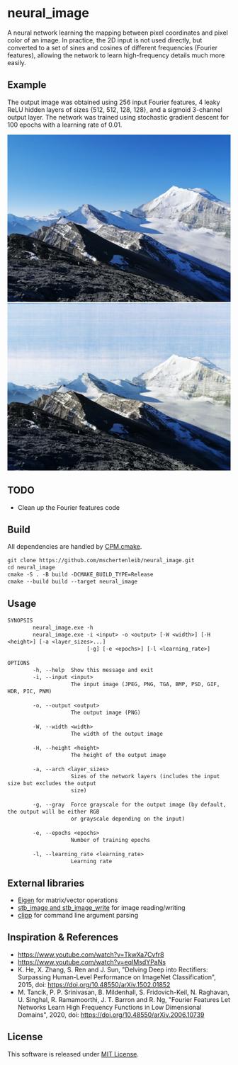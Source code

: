 # neural_image

A neural network learning the mapping between pixel coordinates and pixel color
of an image. In practice, the 2D input is not used directly, but converted to a
set of sines and cosines of different frequencies (Fourier features), allowing
the network to learn high-frequency details much more easily.

## Example

The output image was obtained using 256 input Fourier features, 4 leaky ReLU
hidden layers of sizes {512, 512, 128, 128}, and a sigmoid 3-channel output
layer.
The network was trained using stochastic gradient descent for 100 epochs with a
learning rate of 0.01.

![Input](images/input.png)
![Output](images/output.png)

## TODO

- Clean up the Fourier features code

## Build

All dependencies are handled
by [CPM.cmake](https://github.com/cpm-cmake/CPM.cmake).

```
git clone https://github.com/mschertenleib/neural_image.git
cd neural_image
cmake -S . -B build -DCMAKE_BUILD_TYPE=Release
cmake --build build --target neural_image
```

## Usage

```
SYNOPSIS
        neural_image.exe -h
        neural_image.exe -i <input> -o <output> [-W <width>] [-H <height>] [-a <layer_sizes>...]
                         [-g] [-e <epochs>] [-l <learning_rate>]

OPTIONS
        -h, --help  Show this message and exit
        -i, --input <input>
                    The input image (JPEG, PNG, TGA, BMP, PSD, GIF, HDR, PIC, PNM)

        -o, --output <output>
                    The output image (PNG)

        -W, --width <width>
                    The width of the output image

        -H, --height <height>
                    The height of the output image

        -a, --arch <layer_sizes>
                    Sizes of the network layers (includes the input size but excludes the output
                    size)

        -g, --gray  Force grayscale for the output image (by default, the output will be either RGB
                    or grayscale depending on the input)

        -e, --epochs <epochs>
                    Number of training epochs

        -l, --learning_rate <learning_rate>
                    Learning rate
```

## External libraries

- [Eigen](https://eigen.tuxfamily.org/index.php?title=Main_Page) for
  matrix/vector operations
- [stb_image and stb_image_write](https://github.com/nothings/stb) for image
  reading/writing
- [clipp](https://github.com/muellan/clipp) for command line argument parsing

## Inspiration & References

- https://www.youtube.com/watch?v=TkwXa7Cvfr8
- https://www.youtube.com/watch?v=eqIMsdYPaNs
- K. He, X. Zhang, S. Ren and J. Sun, "Delving Deep into Rectifiers: Surpassing
  Human-Level Performance on ImageNet Classification", 2015,
  doi: https://doi.org/10.48550/arXiv.1502.01852
- M. Tancik, P. P. Srinivasan, B. Mildenhall, S. Fridovich-Keil, N. Raghavan, U.
  Singhal, R. Ramamoorthi, J. T. Barron and R. Ng, "Fourier Features Let
  Networks Learn High Frequency Functions in Low Dimensional Domains", 2020,
  doi: https://doi.org/10.48550/arXiv.2006.10739

## License

This software is released under [MIT License](LICENSE).
